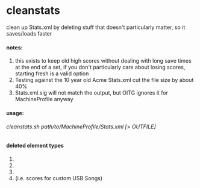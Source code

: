 # cleanstats
clean up Stats.xml by deleting stuff that doesn't particularly matter, so it saves/loads faster

#### notes:
 1. this exists to keep old high scores without dealing with long save times at the end of a set,
if you don't particularly care about losing scores, starting fresh is a valid option
 2. Testing against the 10 year old Acme Stats.xml cut the file size by about 40%
 3. Stats.xml.sig will not match the output, but OITG ignores it for MachineProfile anyway

#### usage:
###### cleanstats.sh path/to/MachineProfile/Stats.xml \[> OUTFILE]

#### deleted element types
 1. <CalorieData/>
 2. <CoinData/>
 3. <CoinDataService/>
 4. <Song Dir='@mc{1,2}/...' /> (i.e. scores for custom USB Songs)